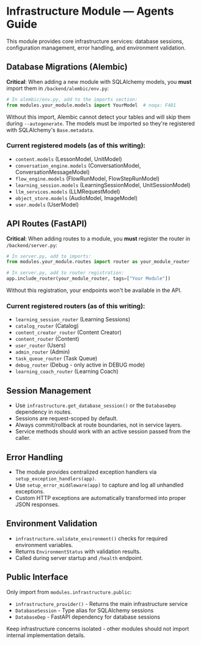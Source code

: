 # Infrastructure Module — Agents Guide

This module provides core infrastructure services: database sessions, configuration management, error handling, and environment validation.

## Database Migrations (Alembic)

**Critical**: When adding a new module with SQLAlchemy models, you **must** import them in `/backend/alembic/env.py`:

```python
# In alembic/env.py, add to the imports section:
from modules.your_module.models import YourModel  # noqa: F401
```

Without this import, Alembic cannot detect your tables and will skip them during `--autogenerate`. The models must be imported so they're registered with SQLAlchemy's `Base.metadata`.

### Current registered models (as of this writing):
- `content.models` (LessonModel, UnitModel)
- `conversation_engine.models` (ConversationModel, ConversationMessageModel)
- `flow_engine.models` (FlowRunModel, FlowStepRunModel)
- `learning_session.models` (LearningSessionModel, UnitSessionModel)
- `llm_services.models` (LLMRequestModel)
- `object_store.models` (AudioModel, ImageModel)
- `user.models` (UserModel)

## API Routes (FastAPI)

**Critical**: When adding routes to a module, you **must** register the router in `/backend/server.py`:

```python
# In server.py, add to imports:
from modules.your_module.routes import router as your_module_router

# In server.py, add to router registration:
app.include_router(your_module_router, tags=["Your Module"])
```

Without this registration, your endpoints won't be available in the API.

### Current registered routers (as of this writing):
- `learning_session_router` (Learning Sessions)
- `catalog_router` (Catalog)
- `content_creator_router` (Content Creator)
- `content_router` (Content)
- `user_router` (Users)
- `admin_router` (Admin)
- `task_queue_router` (Task Queue)
- `debug_router` (Debug - only active in DEBUG mode)
- `learning_coach_router` (Learning Coach)

## Session Management

- Use `infrastructure.get_database_session()` or the `DatabaseDep` dependency in routes.
- Sessions are request-scoped by default.
- Always commit/rollback at route boundaries, not in service layers.
- Service methods should work with an active session passed from the caller.

## Error Handling

- The module provides centralized exception handlers via `setup_exception_handlers(app)`.
- Use `setup_error_middleware(app)` to capture and log all unhandled exceptions.
- Custom HTTP exceptions are automatically transformed into proper JSON responses.

## Environment Validation

- `infrastructure.validate_environment()` checks for required environment variables.
- Returns `EnvironmentStatus` with validation results.
- Called during server startup and `/health` endpoint.

## Public Interface

Only import from `modules.infrastructure.public`:
- `infrastructure_provider()` - Returns the main infrastructure service
- `DatabaseSession` - Type alias for SQLAlchemy sessions
- `DatabaseDep` - FastAPI dependency for database sessions

Keep infrastructure concerns isolated - other modules should not import internal implementation details.
